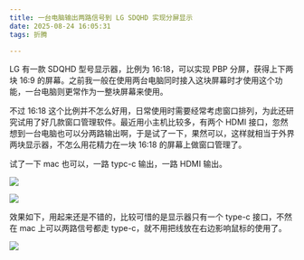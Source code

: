 ```yaml
---
title: 一台电脑输出两路信号到 LG SDQHD 实现分屏显示
date: 2025-08-24 16:05:31
tags: 折腾

---
```


LG 有一款 SDQHD 型号显示器，比例为 16:18，可以实现 PBP 分屏，获得上下两块 16:9 的屏幕。之前我一般在使用两台电脑同时接入这块屏幕时才使用这个功能，一台电脑则更常作为一整块屏幕来使用。

<!--more-->

不过 16:18 这个比例并不怎么好用，日常使用时需要经常考虑窗口排列，为此还研究试用了好几款窗口管理软件。最近用小主机比较多，有两个 HDMI 接口，忽然想到一台电脑也可以分两路输出啊，于是试了一下，果然可以，这样就相当于外界两块显示器，不怎么用花精力在一块 16:18 的屏幕上做窗口管理了。

试了一下 mac 也可以，一路 typc-c 输出，一路 HDMI 输出。

![](/settings.png)

![](/arrange.png)

效果如下，用起来还是不错的，比较可惜的是显示器只有一个 type-c 接口，不然在 mac 上可以两路信号都走 type-c，就不用把线放在右边影响鼠标的使用了。

![](/split.jpg)

